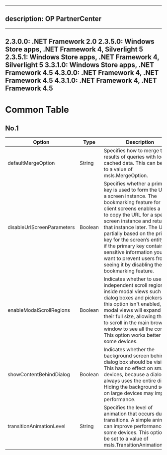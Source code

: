 -----
description: OP PartnerCenter
-----
---
2.3.0.0: .NET Framework 2.0
2.3.5.0: Windows Store apps, .NET Framework 4, Silverlight 5
2.3.5.1: Windows Store apps, .NET Framework 4, Silverlight 5
3.3.1.0: Windows Store apps, .NET Framework 4.5
4.3.0.0: .NET Framework 4, .NET Framework 4.5
4.3.1.0: .NET Framework 4, .NET Framework 4.5
---

# Common Table

## No.1

Option  |Type  |Description
------------- | ------------- |------------- |
defaultMergeOption|	String|	Specifies how to merge the results of queries with locally cached data. This can be set to a value of msls.MergeOption.
disableUrlScreenParameters|	Boolean|	Specifies whether a primary key is used to form the URL for a screen instance. The bookmarking feature for HTML client screens enables a user to copy the URL for a specific screen instance and return to that instance later. The URL is partially based on the primary key for the screen’s entity, so if the primary key contains sensitive information you may want to prevent users from seeing it by disabling the bookmarking feature.
enableModalScrollRegions|	Boolean|	Indicates whether to use an independent scroll region inside modal views such as dialog boxes and pickers. If this option isn't enabled, modal views will expand to their full size, allowing the user to scroll in the main browser window to see all the content. This option works better with some devices.
showContentBehindDialog|	Boolean|	Indicates whether the background screen behind a dialog box should be visible. This has no effect on small devices, because a dialog box always uses the entire display. Hiding the background screen on large devices may improve performance.
transitionAnimationLevel|	String|	Specifies the level of animation that occurs during transitions. A simple animation can improve performance on some devices. This option can be set to a value of msls.TransitionAnimationLevel.
